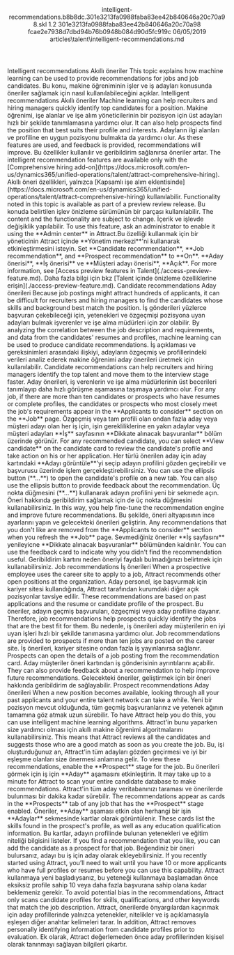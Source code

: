 <?xml version="1.0" encoding="UTF-8"?>
<xliff xmlns:logoport="urn:logoport:xliffeditor:xliff-extras:1.0" xmlns:xsi="http://www.w3.org/2001/XMLSchema-instance" xmlns="urn:oasis:names:tc:xliff:document:1.2" xmlns:xliffext="urn:microsoft:content:schema:xliffextensions" version="1.2" xsi:schemaLocation="urn:oasis:names:tc:xliff:document:1.2 xliff-core-1.2-transitional.xsd">
  <file datatype="xml" source-language="en-US" original="intelligent-recommendations.md" target-language="tr-TR">
    <header>
      <tool tool-company="Microsoft" tool-version="1.0-d915bc8" tool-name="mdxliff" tool-id="mdxliff"/>
      <xliffext:skl_file_name>intelligent-recommendations.b8b8dc.301e3213fa0988faba83ee42b840646a20c70a98.skl</xliffext:skl_file_name>
      <xliffext:version>1.2</xliffext:version>
      <xliffext:ms.openlocfilehash>301e3213fa0988faba83ee42b840646a20c70a98</xliffext:ms.openlocfilehash>
      <xliffext:ms.sourcegitcommit>fcae2e7938d7dbd94b76b0948b084d90d5fc919c</xliffext:ms.sourcegitcommit>
      <xliffext:ms.lasthandoff>06/05/2019</xliffext:ms.lasthandoff>
      <xliffext:ms.openlocfilepath>articles\talent\intelligent-recommendations.md</xliffext:ms.openlocfilepath>
    </header>
    <body>
      <group extype="content" id="content">
        <trans-unit xml:space="preserve" translate="yes" id="101" restype="x-metadata">
          <source>Intelligent recommendations</source>
        <target logoport:matchpercent="101" state="translated" state-qualifier="leveraged-tm">Akıllı öneriler</target></trans-unit>
        <trans-unit xml:space="preserve" translate="yes" id="102" restype="x-metadata">
          <source>This topic explains how machine learning can be used to provide recommendations for jobs and job candidates.</source>
        <target logoport:matchpercent="101" state="translated" state-qualifier="leveraged-tm">Bu konu, makine öğreniminin işler ve iş adayları konusunda öneriler sağlamak için nasıl kullanılabileceğini açıklar.</target></trans-unit>
        <trans-unit xml:space="preserve" translate="yes" id="103">
          <source>Intelligent recommendations</source>
        <target logoport:matchpercent="101" state="translated" state-qualifier="leveraged-tm">Akıllı öneriler</target></trans-unit>
        <trans-unit xml:space="preserve" translate="yes" id="104">
          <source>Machine learning can help recruiters and hiring managers quickly identify top candidates for a position.</source>
        <target logoport:matchpercent="101" state="translated" state-qualifier="leveraged-tm">Makine öğrenimi, işe alanlar ve işe alım yöneticilerinin bir pozisyon için üst adayları hızlı bir şekilde tanımlamasına yardımcı olur.</target></trans-unit>
        <trans-unit xml:space="preserve" translate="yes" id="105">
          <source>It can also help prospects find the position that best suits their profile and interests.</source>
        <target logoport:matchpercent="101" state="translated" state-qualifier="leveraged-tm">Adayların ilgi alanları ve profiline en uygun pozisyonu bulmakta da yardımcı olur.</target></trans-unit>
        <trans-unit xml:space="preserve" translate="yes" id="106">
          <source>As these features are used, and feedback is provided, recommendations will improve.</source>
        <target logoport:matchpercent="101" state="translated" state-qualifier="leveraged-tm">Bu özellikler kullanılır ve geribildirim sağlanırsa öneriler artar.</target></trans-unit>
        <trans-unit xml:space="preserve" translate="yes" id="107">
          <source>The intelligent recommendation features are available only with the <bpt id="p1">[</bpt>Comprehensive hiring add-on<ept id="p1">](https://docs.microsoft.com/en-us/dynamics365/unified-operations/talent/attract-comprehensive-hiring)</ept>.</source>
        <target logoport:matchpercent="101" state="translated" state-qualifier="leveraged-tm">Akıllı öneri özellikleri, yalnızca <bpt id="p1">[</bpt>Kapsamlı işe alım eklentisinde<ept id="p1">](https://docs.microsoft.com/en-us/dynamics365/unified-operations/talent/attract-comprehensive-hiring)</ept> kullanılabilir.</target></trans-unit>
        <trans-unit xml:space="preserve" translate="yes" id="108">
          <source>Functionality noted in this topic is available as part of a preview review release.</source>
        <target logoport:matchpercent="101" state="translated" state-qualifier="leveraged-tm">Bu konuda belirtilen işlev önizleme sürümünün bir parçası kullanılabilir.</target></trans-unit>
        <trans-unit xml:space="preserve" translate="yes" id="109">
          <source>The content and the functionality are subject to change.</source>
        <target logoport:matchpercent="101" state="translated" state-qualifier="leveraged-tm">İçerik ve işlevde değişiklik yapılabilir.</target></trans-unit>
        <trans-unit xml:space="preserve" translate="yes" id="110">
          <source>To use this feature, ask an administrator to enable it using the <bpt id="p1">**</bpt>Admin center<ept id="p1">**</ept> in Attract.</source><target logoport:matchpercent="92" state="translated" state-qualifier="fuzzy-match">Bu özelliği kullanmak için bir yöneticinin Attract içinde <bpt id="p1">**</bpt>Yönetim merkezi<ept id="p1">**</ept>'ni kullanarak etkinleştirmesini isteyin.</target>
        </trans-unit>
        <trans-unit xml:space="preserve" translate="yes" id="111">
          <source>Set <bpt id="p1">**</bpt>Candidate recommendation<ept id="p1">**</ept>, <bpt id="p2">**</bpt>Job recommendation<ept id="p2">**</ept>, and <bpt id="p3">**</bpt>Prospect recommendation<ept id="p3">**</ept> to <bpt id="p4">**</bpt>On<ept id="p4">**</ept>.</source>
        <target logoport:matchpercent="100" state="translated" state-qualifier="leveraged-tm"><bpt id="p1">**</bpt>Aday önerisi<ept id="p1">**</ept>, <bpt id="p2">**</bpt>İş önerisi<ept id="p2">**</ept> ve <bpt id="p3">**</bpt>Müşteri adayı önerisi<ept id="p3">**</ept>, <bpt id="p4">**</bpt>Açık<ept id="p4">**</ept>.</target></trans-unit>
        <trans-unit xml:space="preserve" translate="yes" id="112">
          <source>For more information, see <bpt id="p1">[</bpt>Access preview features in Talent<ept id="p1">](./access-preview-feature.md)</ept>.</source>
        <target logoport:matchpercent="101" state="translated" state-qualifier="leveraged-tm">Daha fazla bilgi için bkz <bpt id="p1">[</bpt>Talent içinde önizleme özelliklerine erişin<ept id="p1">](./access-preview-feature.md)</ept>.</target></trans-unit>
        <trans-unit xml:space="preserve" translate="yes" id="113">
          <source>Candidate recommendations</source>
        <target logoport:matchpercent="101" state="translated" state-qualifier="leveraged-tm">Aday önerileri</target></trans-unit>
        <trans-unit xml:space="preserve" translate="yes" id="114">
          <source>Because job postings might attract hundreds of applicants, it can be difficult for recruiters and hiring managers to find the candidates whose skills and background best match the position.</source>
        <target logoport:matchpercent="101" state="translated" state-qualifier="leveraged-tm">İş gönderileri yüzlerce başvuran çekebileceği için, yetenekleri ve özgeçmişi pozisyona uyan adayları bulmak işverenler ve işe alma müdürleri için zor olabilir.</target></trans-unit>
        <trans-unit xml:space="preserve" translate="yes" id="115">
          <source>By analyzing the correlation between the job description and requirements, and data from the candidates' resumes and profiles, machine learning can be used to produce candidate recommendations.</source>
        <target logoport:matchpercent="101" state="translated" state-qualifier="leveraged-tm">İş açıklaması ve gereksinimleri arasındaki ilişkiyi, adayların özgeçmiş ve profillerindeki verileri analiz ederek makine öğrenimi aday önerileri üretmek için kullanılabilir.</target></trans-unit>
        <trans-unit xml:space="preserve" translate="yes" id="116">
          <source>Candidate recommendations can help recruiters and hiring managers identify the top talent and move them to the interview stage faster.</source>
        <target logoport:matchpercent="101" state="translated" state-qualifier="leveraged-tm">Aday önerileri, iş verenlerin ve işe alma müdürlerinin üst becerileri tanımlayıp daha hızlı görüşme aşamasına taşımaya yardımcı olur.</target></trans-unit>
        <trans-unit xml:space="preserve" translate="yes" id="117">
          <source>For any job, if there are more than ten candidates or prospects who have resumes or complete profiles, the candidates or prospects who most closely meet the job's requirements appear in the <bpt id="p1">**</bpt>Applicants to consider<ept id="p1">**</ept> section on the <bpt id="p2">**</bpt>Job<ept id="p2">**</ept> page.</source>
        <target logoport:matchpercent="101" state="translated" state-qualifier="leveraged-tm">Özgeçmiş veya tam profili olan ondan fazla aday veya müşteri adayı olan her iş için, işin gerekliliklerine en yakın adaylar veya müşteri adayları <bpt id="p2">**</bpt>İş<ept id="p2">**</ept> sayfasının <bpt id="p1">**</bpt>Dikkate alınacak başvuranlar<ept id="p1">**</ept> bölüm üzerinde görünür.</target></trans-unit>
        <trans-unit xml:space="preserve" translate="yes" id="118">
          <source>For any recommended candidate, you can select <bpt id="p1">**</bpt>View candidate<ept id="p1">**</ept> on the candidate card to review the candidate's profile and take action on his or her application.</source>
        <target logoport:matchpercent="101" state="translated" state-qualifier="leveraged-tm">Her türlü önerilen aday için aday kartındaki <bpt id="p1">**</bpt>Adayı görüntüle<ept id="p1">**</ept>'yi seçip adayın profilini gözden geçirebilir ve başvurusu üzerinde işlem gerçekleştirebilirsiniz.</target></trans-unit>
        <trans-unit xml:space="preserve" translate="yes" id="119">
          <source>You can use the ellipsis button (<bpt id="p1">**</bpt>...<ept id="p1">**</ept>) to open the candidate's profile on a new tab. You can also use the ellipsis button to provide feedback about the recommendation.</source>
        <target logoport:matchpercent="101" state="translated" state-qualifier="leveraged-tm">Üç nokta düğmesini (<bpt id="p1">**</bpt>...<ept id="p1">**</ept>) kullanarak adayın profilini yeni bir sekmede açın. Öneri hakkında geribildirim sağlamak için de üç nokta düğmesini kullanabilirsiniz.</target></trans-unit>
        <trans-unit xml:space="preserve" translate="yes" id="120">
          <source>In this way, you help fine-tune the recommendation engine and improve future recommendations.</source>
        <target logoport:matchpercent="101" state="translated" state-qualifier="leveraged-tm">Bu şekilde, öneri altyapısının ince ayarlarını yapın ve gelecekteki önerileri geliştirin.</target></trans-unit>
        <trans-unit xml:space="preserve" translate="yes" id="121">
          <source>Any recommendations that you don't like are removed from the <bpt id="p1">**</bpt>Applicants to consider<ept id="p1">**</ept> section when you refresh the <bpt id="p2">**</bpt>Job<ept id="p2">**</ept> page.</source>
        <target logoport:matchpercent="101" state="translated" state-qualifier="leveraged-tm">Sevmediğiniz öneriler <bpt id="p2">**</bpt>İş sayfasını<ept id="p2">**</ept> yenileyicne <bpt id="p1">**</bpt>Dikkate alınacak başvuranlar<ept id="p1">**</ept> bölümünden kaldırılır.</target></trans-unit>
        <trans-unit xml:space="preserve" translate="yes" id="122">
          <source>You can use the feedback card to indicate why you didn't find the recommendation useful.</source>
        <target logoport:matchpercent="101" state="translated" state-qualifier="leveraged-tm">Geribildirim kartını neden öneriyi faydalı bulmadığınızı belirtmek için kullanabilirsiniz.</target></trans-unit>
        <trans-unit xml:space="preserve" translate="yes" id="123">
          <source>Job recommendations</source>
        <target logoport:matchpercent="101" state="translated" state-qualifier="leveraged-tm">İş önerileri</target></trans-unit>
        <trans-unit xml:space="preserve" translate="yes" id="124">
          <source>When a prospective employee uses the career site to apply to a job, Attract recommends other open positions at the organization.</source>
        <target logoport:matchpercent="101" state="translated" state-qualifier="leveraged-tm">Aday personel, işe başvurmak için kariyer sitesi kullandığında, Attract tarafından kurumdaki diğer açık pozisyonlar tavsiye edilir.</target></trans-unit>
        <trans-unit xml:space="preserve" translate="yes" id="125">
          <source>These recommendations are based on past applications and the resume or candidate profile of the prospect.</source>
        <target logoport:matchpercent="101" state="translated" state-qualifier="leveraged-tm">Bu öneriler, adayın geçmiş başvuruları, özgeçmişi veya aday profiline dayanır.</target></trans-unit>
        <trans-unit xml:space="preserve" translate="yes" id="126">
          <source>Therefore, job recommendations help prospects quickly identify the jobs that are the best fit for them.</source>
        <target logoport:matchpercent="101" state="translated" state-qualifier="leveraged-tm">Bu nedenle, iş önerileri aday müşterilerin en iyi uyan işleri hızlı bir şekilde tanımasına yardımcı olur.</target></trans-unit>
        <trans-unit xml:space="preserve" translate="yes" id="127">
          <source>Job recommendations are provided to prospects if more than ten jobs are posted on the career site.</source>
        <target logoport:matchpercent="101" state="translated" state-qualifier="leveraged-tm">İş önerileri, kariyer sitesine ondan fazla iş yayınlanırsa sağlanır.</target></trans-unit>
        <trans-unit xml:space="preserve" translate="yes" id="128">
          <source>Prospects can open the details of a job posting from the recommendation card.</source>
        <target logoport:matchpercent="101" state="translated" state-qualifier="leveraged-tm">Aday müşteriler öneri kartından iş gönderisinin ayrıntılarını açabilir.</target></trans-unit>
        <trans-unit xml:space="preserve" translate="yes" id="129">
          <source>They can also provide feedback about a recommendation to help improve future recommendations.</source>
        <target logoport:matchpercent="101" state="translated" state-qualifier="leveraged-tm">Gelecekteki öneriler, geliştirmek için bir öneri hakkında geribildirim de sağlayabilir.</target></trans-unit>
        <trans-unit xml:space="preserve" translate="yes" id="130">
          <source>Prospect recommendations</source>
        <target logoport:matchpercent="101" state="translated" state-qualifier="leveraged-tm">Aday önerileri</target></trans-unit>
        <trans-unit xml:space="preserve" translate="yes" id="131">
          <source>When a new position becomes available, looking through all your past applicants and your entire talent network can take a while.</source>
        <target logoport:matchpercent="101" state="translated" state-qualifier="leveraged-tm">Yeni bir pozisyon mevcut olduğunda, tüm geçmiş başvuranlarınız ve yetenek ağının tamamına göz atmak uzun sürebilir.</target></trans-unit>
        <trans-unit xml:space="preserve" translate="yes" id="132">
          <source>To have Attract help you do this, you can use intelligent machine learning algorithms.</source>
        <target logoport:matchpercent="101" state="translated" state-qualifier="leveraged-tm">Attract'in bunu yaparken size yardımcı olması için akıllı makine öğrenimi algoritmalarını kullanabilirsiniz.</target></trans-unit>
        <trans-unit xml:space="preserve" translate="yes" id="133">
          <source>This means that Attract reviews all the candidates and suggests those who are a good match as soon as you create the job.</source>
        <target logoport:matchpercent="101" state="translated" state-qualifier="leveraged-tm">Bu, işi oluşturduğunuz an, Attract'in tüm adayları gözden geçirmesi ve iyi bir eşleşme olanları size önermesi anlamına gelir.</target></trans-unit>
        <trans-unit xml:space="preserve" translate="yes" id="134">
          <source>To view these recommendations, enable the <bpt id="p1">**</bpt>Prospect<ept id="p1">**</ept> stage for the job.</source>
        <target logoport:matchpercent="101" state="translated" state-qualifier="leveraged-tm">Bu önerileri görmek için iş için <bpt id="p1">**</bpt>Aday<ept id="p1">**</ept> aşamasını etkinleştirin.</target></trans-unit>
        <trans-unit xml:space="preserve" translate="yes" id="135">
          <source>It may take up to a minute for Attract to scan your entire candidate database to make recommendations.</source>
        <target logoport:matchpercent="101" state="translated" state-qualifier="leveraged-tm">Attract'in tüm aday veritabanınızı taraması ve önerilerde bulunması bir dakika kadar sürebilir.</target></trans-unit>
        <trans-unit xml:space="preserve" translate="yes" id="136">
          <source>The recommendations appear as cards in the <bpt id="p1">**</bpt>Prospects<ept id="p1">**</ept> tab of any job that has the <bpt id="p2">**</bpt>Prospect<ept id="p2">**</ept> stage enabled.</source>
        <target logoport:matchpercent="101" state="translated" state-qualifier="leveraged-tm">Öneriler, <bpt id="p2">**</bpt>Aday<ept id="p2">**</ept> aşaması etkin olan herhangi bir işin <bpt id="p1">**</bpt>Adaylar<ept id="p1">**</ept> sekmesinde kartlar olarak görüntülenir.</target></trans-unit>
        <trans-unit xml:space="preserve" translate="yes" id="137">
          <source>These cards list the skills found in the prospect's profile, as well as any education qualification information.</source>
        <target logoport:matchpercent="101" state="translated" state-qualifier="leveraged-tm">Bu kartlar, adayın profilinde bulunan yetenekleri ve eğitim niteliği bilgisini listeler.</target></trans-unit>
        <trans-unit xml:space="preserve" translate="yes" id="138">
          <source>If you find a recommendation that you like, you can add the candidate as a prospect for that job.</source>
        <target logoport:matchpercent="101" state="translated" state-qualifier="leveraged-tm">Beğendiniz bir öneri bulursanız, adayı bu iş için aday olarak ekleyebilirsiniz.</target></trans-unit>
        <trans-unit xml:space="preserve" translate="yes" id="139">
          <source>If you recently started using Attract, you’ll need to wait until you have 10 or more applicants who have full profiles or resumes before you can use this capability.</source>
        <target logoport:matchpercent="101" state="translated" state-qualifier="leveraged-tm">Attract kullanmaya yeni başladıysanız, bu yeteneği kullanmaya başlamadan önce eksiksiz profile sahip 10 veya daha fazla başvurana sahip olana kadar beklemeniz gerekir.</target></trans-unit>
        <trans-unit xml:space="preserve" translate="yes" id="140">
          <source>To avoid potential bias in the recommendations, Attract only scans candidate profiles for skills, qualifications, and other keywords that match the job description.</source>
        <target logoport:matchpercent="101" state="translated" state-qualifier="leveraged-tm">Attract, önerilerde önyargılardan kaçınmak için aday profillerinde yalnızca yetenekler, nitelikler ve iş açıklamasıyla eşleşen diğer anahtar kelimeleri tarar.</target></trans-unit>
        <trans-unit xml:space="preserve" translate="yes" id="141">
          <source>In addition, Attract removes personally identifying information from candidate profiles prior to evaluation.</source>
        <target logoport:matchpercent="101" state="translated" state-qualifier="leveraged-tm">Ek olarak, Attract değerlemeden önce aday profillerinden kişisel olarak tanınmayı sağlayan bilgileri çıkartır.</target></trans-unit>
      </group>
    </body>
  </file>
</xliff>